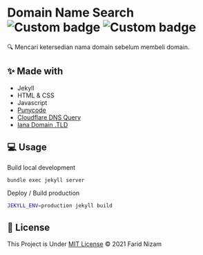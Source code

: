 # Domain Name Search ![Custom badge](https://img.shields.io/endpoint?url=https%3A%2F%2Fraw.githubusercontent.com%2Ffaridnizam%2Fuptime%2Fmaster%2Fapi%2Fcek-domain%2Fuptime.json) ![Custom badge](https://img.shields.io/endpoint?url=https%3A%2F%2Fraw.githubusercontent.com%2Ffaridnizam%2Fuptime%2Fmaster%2Fapi%2Fcek-domain%2Fresponse-time.json)

🔍 Mencari ketersedian nama domain sebelum membeli domain.

## ✨ Made with

- Jekyll
- HTML & CSS
- Javascript
- [Punycode](https://github.com/mathiasbynens/punycode.js)
- [Cloudflare DNS Query](https://developers.cloudflare.com/1.1.1.1/encrypted-dns/dns-over-https/make-api-requests/dns-json)
- [Iana Domain .TLD](https://data.iana.org/TLD/tlds-alpha-by-domain.txt)

## 💻 Usage

Build local development

```bash
bundle exec jekyll server
```

Deploy / Build production

```bash
JEKYLL_ENV=production jekyll build
```

## 📄 License

This Project is Under [MIT License](LICENSE) &copy; 2021 Farid Nizam
